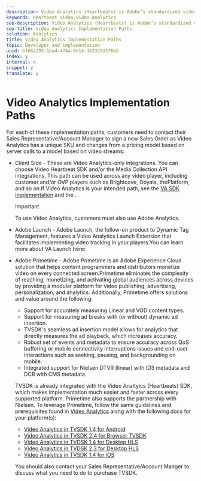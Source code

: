 ```yaml
---
description: Video Analytics (Heartbeats) is Adobe’s standardized video solution. It has replaced Adobe's older Milestone model.
keywords: Heartbeat Video;Video Analytics
seo-description: Video Analytics (Heartbeats) is Adobe’s standardized video solution. It has replaced Adobe's older Milestone model.
seo-title: Video Analytics Implementation Paths
solution: Analytics
title: Video Analytics Implementation Paths
topic: Developer and implementation
uuid: 6f662293-1bad-474a-8d14-362329d576bb
index: y
internal: n
snippet: y
translate: y
---
```


# Video Analytics Implementation Paths

For each of these implementation paths, customers need to contact their Sales Representative/Account Manager to sign a new Sales Order as Video Analytics has a unique SKU and changes from a pricing model based on server calls to a model based on video streams: 


* Client Side - These are Video Analytics-only integrations. You can choose Video Heartbeat SDK and/or the Media Collection API integrations. This path can be used across any video player, including customer and/or OVP players such as Brightcove, Ooyala, thePlatform, and so on.If Video Analytics is your intended path, see the [ VA SDK Implementation](https://marketing.adobe.com/resources/help/en_US/sc/appmeasurement/hbvideo/c_vhl_stand-implement.html).and the [](../c_vhl_col-api_overview/c_vhl_col-api_overview.md). 

  >[!IMPORTANT]
  >
  >To use Video Analytics, customers must also use Adobe Analytics.

* Adobe Launch - Adobe Launch, the follow-on product to Dynamic Tag Management, features a Video Analytics Launch Extension that facilitates implementing video tracking in your players.You can learn more about VA Launch here: [](https://docs.adobelaunch.com/extension-reference/adobe-analytics-for-video-extension)

* Adobe Primetime - Adobe Primetime is an Adobe Experience Cloud solution that helps content programmers and distributors monetize video on every connected screen.Primetime eliminates the complexity of reaching, monetizing, and activating global audiences across devices by providing a modular platform for video publishing, advertising, personalization, and analytics. Additionally, Primetime offers solutions and value around the following: 


    * Support for accurately measuring Linear and VOD content types.
    * Support for measuring ad breaks with (or without) dynamic ad insertion.
    * TVSDK's seamless ad insertion model allows for analytics that directly measures the ad playback, which increases accuracy.
    * Robust set of events and metadata to ensure accuracy across QoS buffering or mobile connectivity interruptions issues and end-user interactions such as seeking, pausing, and backgrounding on mobile.
    * Integrated support for Nielsen DTVR (linear) with ID3 metadata and DCR with CMS metadata.


  TVSDK is already integrated with the Video Analtyics (Heartbeats) SDK, which makes implementation much easier and faster across every supported platform. Primetime also supports the partnership with Nielsen. To leverage Primetime, follow the same guidelines and prerequisites found in [ Video Analytics](c_vhl_va-path.md#concept_928146A7583A482187BB3D5FEAC205B6) along with the following docs for your platform(s): 


    * [ Video Analytics in TVSDK 1.4 for Android](http://help.adobe.com/en_US/primetime/psdk/android/1.4/index.html#Video_analytics)
    * [ Video Analytics in TVSDK 2.4 for Browser TVSDK](http://help.adobe.com/en_US/primetime/psdk/browser/2.4/index.html#Video_analytics)
    * [ Video Analytics in TVDSK 1.4 for Desktop HLS](http://help.adobe.com/en_US/primetime/psdk/dhls/1.4/index.html#Video_analytics)
    * [ Video Analytics in TVDSK 2.3 for Desktop HLS](http://help.adobe.com/en_US/primetime/psdk/dhls/2.3/index.html#Video_analytics)
    * [ Video Analytics in TVSDK 1.4 for iOS](http://help.adobe.com/en_US/primetime/psdk/ios/1.4/index.html#Video_analytics)


  You should also contact your Sales Representative/Account Manger to discuss what you need to do to purchase TVSDK. 


